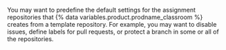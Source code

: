 You may want to predefine the default settings for the assignment repositories that {% data variables.product.prodname_classroom %} creates from a template repository. For example, you may want to disable issues, define labels for pull requests, or protect a branch in some or all of the repositories.
